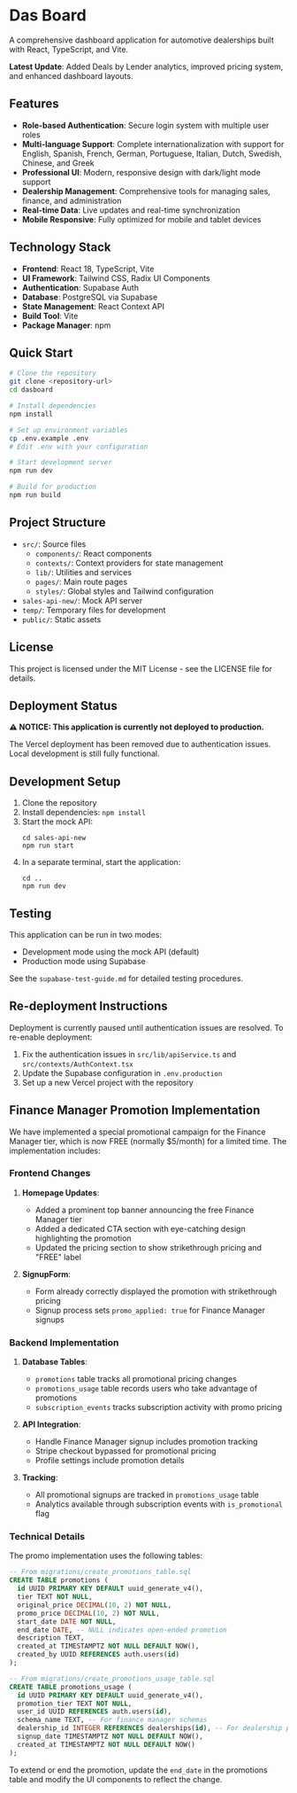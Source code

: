# Das Board

A comprehensive dashboard application for automotive dealerships built with React, TypeScript, and Vite.

**Latest Update**: Added Deals by Lender analytics, improved pricing system, and enhanced dashboard layouts.

## Features

- **Role-based Authentication**: Secure login system with multiple user roles
- **Multi-language Support**: Complete internationalization with support for English, Spanish, French, German, Portuguese, Italian, Dutch, Swedish, Chinese, and Greek
- **Professional UI**: Modern, responsive design with dark/light mode support
- **Dealership Management**: Comprehensive tools for managing sales, finance, and administration
- **Real-time Data**: Live updates and real-time synchronization
- **Mobile Responsive**: Fully optimized for mobile and tablet devices

## Technology Stack

- **Frontend**: React 18, TypeScript, Vite
- **UI Framework**: Tailwind CSS, Radix UI Components
- **Authentication**: Supabase Auth
- **Database**: PostgreSQL via Supabase
- **State Management**: React Context API
- **Build Tool**: Vite
- **Package Manager**: npm

## Quick Start

```bash
# Clone the repository
git clone <repository-url>
cd dasboard

# Install dependencies
npm install

# Set up environment variables
cp .env.example .env
# Edit .env with your configuration

# Start development server
npm run dev

# Build for production
npm run build
```

## Project Structure

- `src/`: Source files
  - `components/`: React components
  - `contexts/`: Context providers for state management
  - `lib/`: Utilities and services
  - `pages/`: Main route pages
  - `styles/`: Global styles and Tailwind configuration
- `sales-api-new/`: Mock API server
- `temp/`: Temporary files for development
- `public/`: Static assets

## License

This project is licensed under the MIT License - see the LICENSE file for details.

## Deployment Status

**⚠️ NOTICE: This application is currently not deployed to production.**

The Vercel deployment has been removed due to authentication issues. Local development is still fully functional.

## Development Setup

1. Clone the repository
2. Install dependencies: `npm install`
3. Start the mock API:
   ```
   cd sales-api-new
   npm run start
   ```
4. In a separate terminal, start the application:
   ```
   cd ..
   npm run dev
   ```

## Testing

This application can be run in two modes:

- Development mode using the mock API (default)
- Production mode using Supabase

See the `supabase-test-guide.md` for detailed testing procedures.

## Re-deployment Instructions

Deployment is currently paused until authentication issues are resolved. To re-enable deployment:

1. Fix the authentication issues in `src/lib/apiService.ts` and `src/contexts/AuthContext.tsx`
2. Update the Supabase configuration in `.env.production`
3. Set up a new Vercel project with the repository

## Finance Manager Promotion Implementation

We have implemented a special promotional campaign for the Finance Manager tier, which is now FREE (normally $5/month) for a limited time. The implementation includes:

### Frontend Changes

1. **Homepage Updates**:

   - Added a prominent top banner announcing the free Finance Manager tier
   - Added a dedicated CTA section with eye-catching design highlighting the promotion
   - Updated the pricing section to show strikethrough pricing and "FREE" label

2. **SignupForm**:
   - Form already correctly displayed the promotion with strikethrough pricing
   - Signup process sets `promo_applied: true` for Finance Manager signups

### Backend Implementation

1. **Database Tables**:

   - `promotions` table tracks all promotional pricing changes
   - `promotions_usage` table records users who take advantage of promotions
   - `subscription_events` tracks subscription activity with promo pricing

2. **API Integration**:

   - Handle Finance Manager signup includes promotion tracking
   - Stripe checkout bypassed for promotional pricing
   - Profile settings include promotion details

3. **Tracking**:
   - All promotional signups are tracked in `promotions_usage` table
   - Analytics available through subscription events with `is_promotional` flag

### Technical Details

The promo implementation uses the following tables:

```sql
-- From migrations/create_promotions_table.sql
CREATE TABLE promotions (
  id UUID PRIMARY KEY DEFAULT uuid_generate_v4(),
  tier TEXT NOT NULL,
  original_price DECIMAL(10, 2) NOT NULL,
  promo_price DECIMAL(10, 2) NOT NULL,
  start_date DATE NOT NULL,
  end_date DATE, -- NULL indicates open-ended promotion
  description TEXT,
  created_at TIMESTAMPTZ NOT NULL DEFAULT NOW(),
  created_by UUID REFERENCES auth.users(id)
);

-- From migrations/create_promotions_usage_table.sql
CREATE TABLE promotions_usage (
  id UUID PRIMARY KEY DEFAULT uuid_generate_v4(),
  promotion_tier TEXT NOT NULL,
  user_id UUID REFERENCES auth.users(id),
  schema_name TEXT, -- For finance manager schemas
  dealership_id INTEGER REFERENCES dealerships(id), -- For dealership promotions
  signup_date TIMESTAMPTZ NOT NULL DEFAULT NOW(),
  created_at TIMESTAMPTZ NOT NULL DEFAULT NOW()
);
```

To extend or end the promotion, update the `end_date` in the promotions table and modify the UI components to reflect the change.
